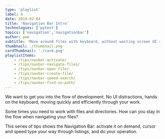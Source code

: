 ```yaml
---
type: 'playlist'
label: A
date: 2019-02-04
title: 'Navigation Bar Intro'
technologies: ['pytest']
topics: ['navigation','navigationbar']
author: pwe
subtitle: 'Move around files with keyboard, without wasting screen UI space'
thumbnail: ./thumbnail.png
cardThumbnail: './card.png'
playlistItems:
    - /tips/navbar-activate/
    - /tips/navbar-navigate-files/
    - /tips/navbar-open-file/
    - /tips/navbar-create-file/
    - /tips/navbar-speed-search/
    - /tips/navbar-find-in-path/
---
```


We want to get you into the flow of development. No UI distractions, hands 
on the keyboard, moving quickly and efficiently through your work.

Some times you need to work with files and directories. How can you stay 
in the flow when navigating your files?

This series of tips shows the Navigation Bar: activate it on demand, cursor 
and speed type your way through listings, and do your operation.

